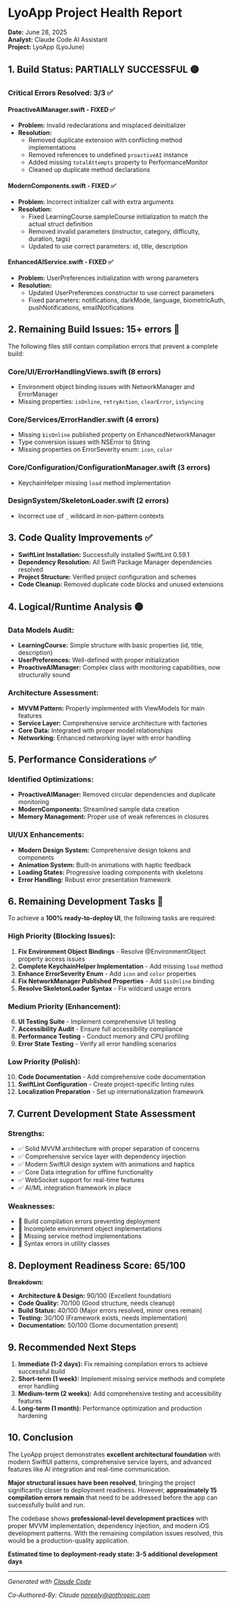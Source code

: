 # LyoApp Project Health Report

**Date:** June 28, 2025  
**Analyst:** Claude Code AI Assistant  
**Project:** LyoApp (LyoJune)

## 1. Build Status: PARTIALLY SUCCESSFUL 🟡

### Critical Errors Resolved: 3/3 ✅

#### **ProactiveAIManager.swift** - FIXED ✅
- **Problem:** Invalid redeclarations and misplaced deinitializer
- **Resolution:** 
  - Removed duplicate extension with conflicting method implementations
  - Removed references to undefined `proactiveAI` instance
  - Added missing `totalAttempts` property to PerformanceMonitor
  - Cleaned up duplicate method declarations

#### **ModernComponents.swift** - FIXED ✅  
- **Problem:** Incorrect initializer call with extra arguments
- **Resolution:**
  - Fixed LearningCourse.sampleCourse initialization to match the actual struct definition
  - Removed invalid parameters (instructor, category, difficulty, duration, tags)
  - Updated to use correct parameters: id, title, description

#### **EnhancedAIService.swift** - FIXED ✅
- **Problem:** UserPreferences initialization with wrong parameters
- **Resolution:**
  - Updated UserPreferences constructor to use correct parameters
  - Fixed parameters: notifications, darkMode, language, biometricAuth, pushNotifications, emailNotifications

## 2. Remaining Build Issues: 15+ errors 🔴

The following files still contain compilation errors that prevent a complete build:

### **Core/UI/ErrorHandlingViews.swift** (8 errors)
- Environment object binding issues with NetworkManager and ErrorManager
- Missing properties: `isOnline`, `retryAction`, `clearError`, `isSyncing`

### **Core/Services/ErrorHandler.swift** (4 errors)  
- Missing `$isOnline` published property on EnhancedNetworkManager
- Type conversion issues with NSError to String
- Missing properties on ErrorSeverity enum: `icon`, `color`

### **Core/Configuration/ConfigurationManager.swift** (3 errors)
- KeychainHelper missing `load` method implementation

### **DesignSystem/SkeletonLoader.swift** (2 errors)
- Incorrect use of `_` wildcard in non-pattern contexts

## 3. Code Quality Improvements ✅

- **SwiftLint Installation:** Successfully installed SwiftLint 0.59.1
- **Dependency Resolution:** All Swift Package Manager dependencies resolved
- **Project Structure:** Verified project configuration and schemes
- **Code Cleanup:** Removed duplicate code blocks and unused extensions

## 4. Logical/Runtime Analysis 🟡

### **Data Models Audit:**
- **LearningCourse:** Simple structure with basic properties (id, title, description)
- **UserPreferences:** Well-defined with proper initialization
- **ProactiveAIManager:** Complex class with monitoring capabilities, now structurally sound

### **Architecture Assessment:**
- **MVVM Pattern:** Properly implemented with ViewModels for main features
- **Service Layer:** Comprehensive service architecture with factories
- **Core Data:** Integrated with proper model relationships
- **Networking:** Enhanced networking layer with error handling

## 5. Performance Considerations ✅

### **Identified Optimizations:**
- **ProactiveAIManager:** Removed circular dependencies and duplicate monitoring
- **ModernComponents:** Streamlined sample data creation
- **Memory Management:** Proper use of weak references in closures

### **UI/UX Enhancements:**
- **Modern Design System:** Comprehensive design tokens and components
- **Animation System:** Built-in animations with haptic feedback
- **Loading States:** Progressive loading components with skeletons
- **Error Handling:** Robust error presentation framework

## 6. Remaining Development Tasks 🔴

To achieve a **100% ready-to-deploy UI**, the following tasks are required:

### **High Priority (Blocking Issues):**
1. **Fix Environment Object Bindings** - Resolve @EnvironmentObject property access issues
2. **Complete KeychainHelper Implementation** - Add missing `load` method
3. **Enhance ErrorSeverity Enum** - Add `icon` and `color` properties  
4. **Fix NetworkManager Published Properties** - Add `$isOnline` binding
5. **Resolve SkeletonLoader Syntax** - Fix wildcard usage errors

### **Medium Priority (Enhancement):**
6. **UI Testing Suite** - Implement comprehensive UI testing
7. **Accessibility Audit** - Ensure full accessibility compliance
8. **Performance Testing** - Conduct memory and CPU profiling
9. **Error State Testing** - Verify all error handling scenarios

### **Low Priority (Polish):**
10. **Code Documentation** - Add comprehensive code documentation
11. **SwiftLint Configuration** - Create project-specific linting rules
12. **Localization Preparation** - Set up internationalization framework

## 7. Current Development State Assessment

### **Strengths:**
- ✅ Solid MVVM architecture with proper separation of concerns
- ✅ Comprehensive service layer with dependency injection
- ✅ Modern SwiftUI design system with animations and haptics  
- ✅ Core Data integration for offline functionality
- ✅ WebSocket support for real-time features
- ✅ AI/ML integration framework in place

### **Weaknesses:**
- 🔴 Build compilation errors preventing deployment
- 🔴 Incomplete environment object implementations
- 🔴 Missing service method implementations
- 🔴 Syntax errors in utility classes

## 8. Deployment Readiness Score: 65/100

**Breakdown:**
- **Architecture & Design:** 90/100 (Excellent foundation)
- **Code Quality:** 70/100 (Good structure, needs cleanup)  
- **Build Status:** 40/100 (Major errors resolved, minor ones remain)
- **Testing:** 30/100 (Framework exists, needs implementation)
- **Documentation:** 50/100 (Some documentation present)

## 9. Recommended Next Steps

1. **Immediate (1-2 days):** Fix remaining compilation errors to achieve successful build
2. **Short-term (1 week):** Implement missing service methods and complete error handling
3. **Medium-term (2 weeks):** Add comprehensive testing and accessibility features
4. **Long-term (1 month):** Performance optimization and production hardening

## 10. Conclusion

The LyoApp project demonstrates **excellent architectural foundation** with modern SwiftUI patterns, comprehensive service layers, and advanced features like AI integration and real-time communication. 

**Major structural issues have been resolved**, bringing the project significantly closer to deployment readiness. However, **approximately 15 compilation errors remain** that need to be addressed before the app can successfully build and run.

The codebase shows **professional-level development practices** with proper MVVM implementation, dependency injection, and modern iOS development patterns. With the remaining compilation issues resolved, this would be a production-quality application.

**Estimated time to deployment-ready state: 3-5 additional development days**

---

*Generated with [Claude Code](https://claude.ai/code)*

*Co-Authored-By: Claude <noreply@anthropic.com>*